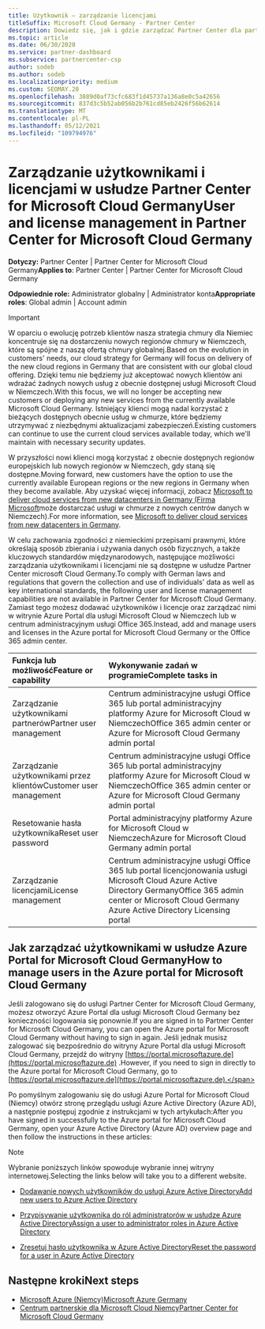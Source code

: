 ```yaml
---
title: Użytkownik — zarządzanie licencjami
titleSuffix: Microsoft Cloud Germany - Partner Center
description: Dowiedz się, jak i gdzie zarządzać Partner Center dla partnerów, klientów i licencji usługi Microsoft Cloud w Niemczech, a także resetowania haseł.
ms.topic: article
ms.date: 06/30/2020
ms.service: partner-dashboard
ms.subservice: partnercenter-csp
author: sodeb
ms.author: sodeb
ms.localizationpriority: medium
ms.custom: SEOMAY.20
ms.openlocfilehash: 3889d0af73cfc683f1d45737a136a8e0c5a42656
ms.sourcegitcommit: 837d3c5b52ab056b2b761cd85eb2426f56b62614
ms.translationtype: MT
ms.contentlocale: pl-PL
ms.lasthandoff: 05/12/2021
ms.locfileid: "109794976"
---
```

# <a name="user-and-license-management-in-partner-center-for-microsoft-cloud-germany"></a><span data-ttu-id="e7e5a-103">Zarządzanie użytkownikami i licencjami w usłudze Partner Center for Microsoft Cloud Germany</span><span class="sxs-lookup"><span data-stu-id="e7e5a-103">User and license management in Partner Center for Microsoft Cloud Germany</span></span>

<span data-ttu-id="e7e5a-104">**Dotyczy:** Partner Center | Partner Center for Microsoft Cloud Germany</span><span class="sxs-lookup"><span data-stu-id="e7e5a-104">**Applies to**: Partner Center | Partner Center for Microsoft Cloud Germany</span></span>

<span data-ttu-id="e7e5a-105">**Odpowiednie role:** Administrator globalny | Administrator konta</span><span class="sxs-lookup"><span data-stu-id="e7e5a-105">**Appropriate roles**: Global admin | Account admin</span></span>

> [!IMPORTANT]
> <span data-ttu-id="e7e5a-106">W oparciu o ewolucję potrzeb klientów nasza strategia chmury dla Niemiec koncentruje się na dostarczeniu nowych regionów chmury w Niemczech, które są spójne z naszą ofertą chmury globalnej.</span><span class="sxs-lookup"><span data-stu-id="e7e5a-106">Based on the evolution in customers' needs, our cloud strategy for Germany will focus on delivery of the new cloud regions in Germany that are consistent with our global cloud offering.</span></span> <span data-ttu-id="e7e5a-107">Dzięki temu nie będziemy już akceptować nowych klientów ani wdrażać żadnych nowych usług z obecnie dostępnej usługi Microsoft Cloud w Niemczech.</span><span class="sxs-lookup"><span data-stu-id="e7e5a-107">With this focus, we will no longer be accepting new customers or deploying any new services from the currently available Microsoft Cloud Germany.</span></span> <span data-ttu-id="e7e5a-108">Istniejący klienci mogą nadal korzystać z bieżących dostępnych obecnie usług w chmurze, które będziemy utrzymywać z niezbędnymi aktualizacjami zabezpieczeń.</span><span class="sxs-lookup"><span data-stu-id="e7e5a-108">Existing customers can continue to use the current cloud services available today, which we'll maintain with necessary security updates.</span></span>
>  
> <span data-ttu-id="e7e5a-109">W przyszłości nowi klienci mogą korzystać z obecnie dostępnych regionów europejskich lub nowych regionów w Niemczech, gdy staną się dostępne.</span><span class="sxs-lookup"><span data-stu-id="e7e5a-109">Moving forward, new customers have the option to use the currently available European regions or the new regions in Germany when they become available.</span></span> <span data-ttu-id="e7e5a-110">Aby uzyskać więcej informacji, zobacz [Microsoft to deliver cloud services from new datacenters in Germany (Firma Microsoft](https://news.microsoft.com/europe/2018/08/31/microsoft-to-deliver-cloud-services-from-new-datacentres-in-germany-in-2019-to-meet-evolving-customer-needs/)może dostarczać usługi w chmurze z nowych centrów danych w Niemczech).</span><span class="sxs-lookup"><span data-stu-id="e7e5a-110">For more information, see [Microsoft to deliver cloud services from new datacenters in Germany](https://news.microsoft.com/europe/2018/08/31/microsoft-to-deliver-cloud-services-from-new-datacentres-in-germany-in-2019-to-meet-evolving-customer-needs/).</span></span>

<span data-ttu-id="e7e5a-111">W celu zachowania zgodności z niemieckimi przepisami prawnymi, które określają sposób zbierania i używania danych osób fizycznych, a także kluczowych standardów międzynarodowych, następujące możliwości zarządzania użytkownikami i licencjami nie są dostępne w usłudze Partner Center microsoft Cloud Germany.</span><span class="sxs-lookup"><span data-stu-id="e7e5a-111">To comply with German laws and regulations that govern the collection and use of individuals' data as well as key international standards, the following user and license management capabilities are not available in Partner Center for Microsoft Cloud Germany.</span></span> <span data-ttu-id="e7e5a-112">Zamiast tego możesz dodawać użytkowników i licencje oraz zarządzać nimi w witrynie Azure Portal dla usługi Microsoft Cloud w Niemczech lub w centrum administracyjnym usługi Office 365.</span><span class="sxs-lookup"><span data-stu-id="e7e5a-112">Instead, add and manage users and licenses in the Azure portal for Microsoft Cloud Germany or the Office 365 admin center.</span></span>

<span data-ttu-id="e7e5a-113">Funkcja lub możliwość</span><span class="sxs-lookup"><span data-stu-id="e7e5a-113">Feature or capability</span></span> | <span data-ttu-id="e7e5a-114">Wykonywanie zadań w programie</span><span class="sxs-lookup"><span data-stu-id="e7e5a-114">Complete tasks in</span></span>
:--- | :---
<span data-ttu-id="e7e5a-115">Zarządzanie użytkownikami partnerów</span><span class="sxs-lookup"><span data-stu-id="e7e5a-115">Partner user management</span></span> | <span data-ttu-id="e7e5a-116">Centrum administracyjne usługi Office 365 lub portal administracyjny platformy Azure for Microsoft Cloud w Niemczech</span><span class="sxs-lookup"><span data-stu-id="e7e5a-116">Office 365 admin center or Azure for Microsoft Cloud Germany admin portal</span></span>
<span data-ttu-id="e7e5a-117">Zarządzanie użytkownikami przez klientów</span><span class="sxs-lookup"><span data-stu-id="e7e5a-117">Customer user management</span></span> | <span data-ttu-id="e7e5a-118">Centrum administracyjne usługi Office 365 lub portal administracyjny platformy Azure for Microsoft Cloud w Niemczech</span><span class="sxs-lookup"><span data-stu-id="e7e5a-118">Office 365 admin center or Azure for Microsoft Cloud Germany admin portal</span></span>
<span data-ttu-id="e7e5a-119">Resetowanie hasła użytkownika</span><span class="sxs-lookup"><span data-stu-id="e7e5a-119">Reset user password</span></span> | <span data-ttu-id="e7e5a-120">Portal administracyjny platformy Azure for Microsoft Cloud w Niemczech</span><span class="sxs-lookup"><span data-stu-id="e7e5a-120">Azure for Microsoft Cloud Germany admin portal</span></span>
<span data-ttu-id="e7e5a-121">Zarządzanie licencjami</span><span class="sxs-lookup"><span data-stu-id="e7e5a-121">License management</span></span> | <span data-ttu-id="e7e5a-122">Centrum administracyjne usługi Office 365 lub portal licencjonowania usługi Microsoft Cloud Azure Active Directory Germany</span><span class="sxs-lookup"><span data-stu-id="e7e5a-122">Office 365 admin center or Microsoft Cloud Germany Azure Active Directory Licensing portal</span></span>

## <a name="how-to-manage-users-in-the-azure-portal-for-microsoft-cloud-germany"></a><span data-ttu-id="e7e5a-123">Jak zarządzać użytkownikami w usłudze Azure Portal for Microsoft Cloud Germany</span><span class="sxs-lookup"><span data-stu-id="e7e5a-123">How to manage users in the Azure portal for Microsoft Cloud Germany</span></span> 

<span data-ttu-id="e7e5a-124">Jeśli zalogowano się do usługi Partner Center for Microsoft Cloud Germany, możesz otworzyć Azure Portal dla usługi Microsoft Cloud Germany bez konieczności logowania się ponownie.</span><span class="sxs-lookup"><span data-stu-id="e7e5a-124">If you are signed in to Partner Center for Microsoft Cloud Germany, you can open the Azure portal for Microsoft Cloud Germany without having to sign in again.</span></span> <span data-ttu-id="e7e5a-125">Jeśli jednak musisz zalogować się bezpośrednio do witryny Azure Portal dla usługi Microsoft Cloud Germany, przejdź do witryny [https://portal.microsoftazure.de](https://portal.microsoftazure.de) .</span><span class="sxs-lookup"><span data-stu-id="e7e5a-125">However, if you need to sign in directly to the Azure portal for Microsoft Cloud Germany, go to [https://portal.microsoftazure.de](https://portal.microsoftazure.de).</span></span> 

<span data-ttu-id="e7e5a-126">Po pomyślnym zalogowaniu się do usługi Azure Portal for Microsoft Cloud (Niemcy) otwórz stronę przeglądu usługi Azure Active Directory (Azure AD), a następnie postępuj zgodnie z instrukcjami w tych artykułach:</span><span class="sxs-lookup"><span data-stu-id="e7e5a-126">After you have signed in successfully to the Azure portal for Microsoft Cloud Germany, open your Azure Active Directory (Azure AD) overview page and then follow the instructions in these articles:</span></span>

> [!NOTE]  
> <span data-ttu-id="e7e5a-127">Wybranie poniższych linków spowoduje wybranie innej witryny internetowej.</span><span class="sxs-lookup"><span data-stu-id="e7e5a-127">Selecting the links below will take you to a different website.</span></span>

-  [<span data-ttu-id="e7e5a-128">Dodawanie nowych użytkowników do usługi Azure Active Directory</span><span class="sxs-lookup"><span data-stu-id="e7e5a-128">Add new users to Azure Active Directory</span></span>](/azure/active-directory/active-directory-users-create-azure-portal)

-  [<span data-ttu-id="e7e5a-129">Przypisywanie użytkownika do ról administratorów w usłudze Azure Active Directory</span><span class="sxs-lookup"><span data-stu-id="e7e5a-129">Assign a user to administrator roles in Azure Active Directory</span></span>](/azure/active-directory/active-directory-users-assign-role-azure-portal)

-  [<span data-ttu-id="e7e5a-130">Zresetuj hasło użytkownika w Azure Active Directory</span><span class="sxs-lookup"><span data-stu-id="e7e5a-130">Reset the password for a user in Azure Active Directory</span></span>](/azure/active-directory/active-directory-users-reset-password-azure-portal)

## <a name="next-steps"></a><span data-ttu-id="e7e5a-131">Następne kroki</span><span class="sxs-lookup"><span data-stu-id="e7e5a-131">Next steps</span></span>

-  [<span data-ttu-id="e7e5a-132">Microsoft Azure (Niemcy)</span><span class="sxs-lookup"><span data-stu-id="e7e5a-132">Microsoft Azure Germany</span></span>](https://azure.microsoft.com/global-infrastructure/germany/)
-  [<span data-ttu-id="e7e5a-133">Centrum partnerskie dla Microsoft Cloud Niemcy</span><span class="sxs-lookup"><span data-stu-id="e7e5a-133">Partner Center for Microsoft Cloud Germany</span></span>](partner-center-for-microsoft-cloud-germany.md)